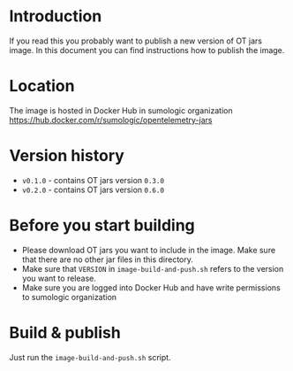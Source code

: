 # Introduction
If you read this you probably want to publish a new version of OT jars image.
In this document you can find instructions how to publish the image.

# Location
The image is hosted in Docker Hub in sumologic organization https://hub.docker.com/r/sumologic/opentelemetry-jars 

# Version history
- `v0.1.0` - contains OT jars version `0.3.0`
- `v0.2.0` - contains OT jars version `0.6.0`

# Before you start building
- Please download OT jars you want to include in the image. Make sure that there
are no other jar files in this directory.
- Make sure that `VERSION` in `image-build-and-push.sh` refers to the version 
    you want to release.
- Make sure you are logged into Docker Hub and have write permissions to sumologic organization

# Build & publish
Just run the `image-build-and-push.sh` script.
